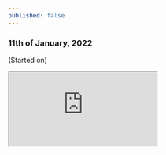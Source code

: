 ```yaml
---
published: false
---
```

### 11th of January, 2022

(Started on)

<iframe src="https://docs.google.com/document/d/e/2PACX-1vS6-P9j-pQFajSuKV7dpqnLzZR09-YmlY_kjgDIUz_eMeny_RLoUeiEpVD4ojdwFVZ9lBVfZNb15zTV/pub?embedded=true"></iframe>